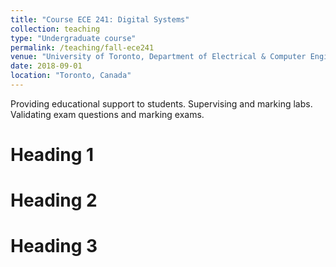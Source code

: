 ```yaml
---
title: "Course ECE 241: Digital Systems"
collection: teaching
type: "Undergraduate course"
permalink: /teaching/fall-ece241
venue: "University of Toronto, Department of Electrical & Computer Engineering"
date: 2018-09-01
location: "Toronto, Canada"
---
```


Providing educational support to students. Supervising and marking labs. Validating exam questions and marking exams.

Heading 1
======

Heading 2
======

Heading 3
======